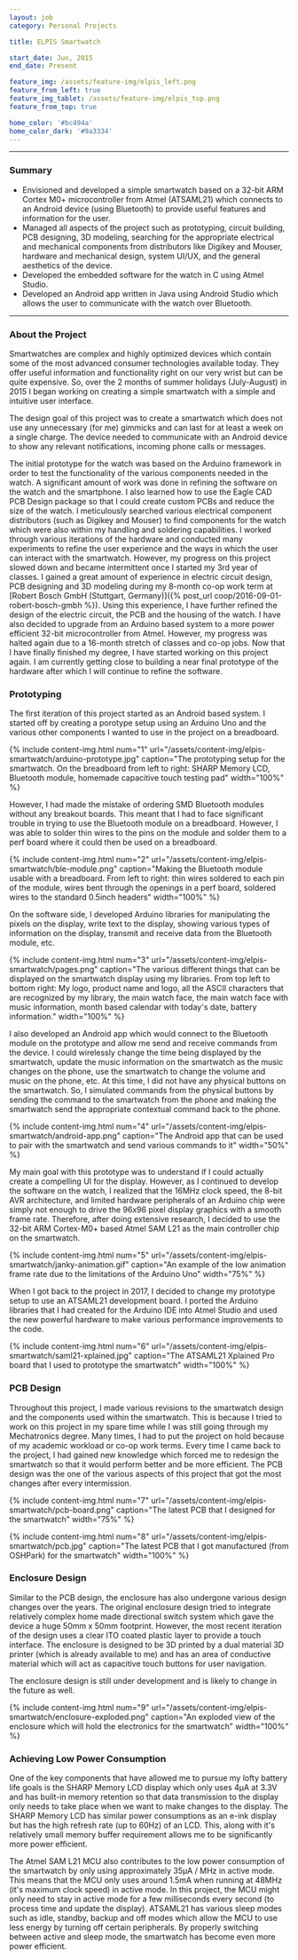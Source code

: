 ```yaml
---
layout: job
category: Personal Projects

title: ELPIS Smartwatch

start_date: Jun, 2015
end_date: Present

feature_img: /assets/feature-img/elpis_left.png
feature_from_left: true
feature_img_tablet: /assets/feature-img/elpis_top.png
feature_from_top: true

home_color: '#bc494a'
home_color_dark: '#9a3334'
---
```


***

### Summary
* Envisioned and developed a simple smartwatch based on a 32-bit ARM Cortex M0+ microcontroller from Atmel (ATSAML21) which connects to an Android device (using Bluetooth) to provide useful features and information for the user.
* Managed all aspects of the project such as prototyping, circuit building, PCB designing, 3D modeling, searching for the appropriate electrical and mechanical components from distributors like Digikey and Mouser, hardware and mechanical design, system UI/UX, and the general aesthetics of the device.
* Developed the embedded software for the watch in C using Atmel Studio.
* Developed an Android app written in Java using Android Studio which allows the user to communicate with the watch over Bluetooth.

***

### About the Project
Smartwatches are complex and highly optimized devices which contain some of the most advanced consumer technologies available today. They offer useful information and functionality right on our very wrist but can be quite expensive. So, over the 2 months of summer holidays (July-August) in 2015 I began working on creating a simple smartwatch with a simple and intuitive user interface.

The design goal of this project was to create a smartwatch which does not use any unnecessary (for me) gimmicks and can last for at least a week on a single charge. The device needed to communicate with an Android device to show any relevant notifications, incoming phone calls or messages.

The initial prototype for the watch was based on the Arduino framework in order to test the functionality of the various components needed in the watch. A significant amount of work was done in refining the software on the watch and the smartphone. I also learned how to use the Eagle CAD PCB Design package so that I could create custom PCBs and reduce the size of the watch. I meticulously searched various electrical component distributors (such as Digikey and Mouser) to find components for the watch which were also within my handling and soldering capabilities. I worked through various iterations of the hardware and conducted many experiments to refine the user experience and the ways in which the user can interact with the smartwatch. However, my progress on this project slowed down and became intermittent once I started my 3rd year of classes. I gained a great amount of experience in electric circuit design, PCB designing and 3D modeling during my 8-month co-op work term at [Robert Bosch GmbH (Stuttgart, Germany)]({% post_url coop/2016-09-01-robert-bosch-gmbh %}). Using this experience, I have further refined the design of the electric circuit, the PCB and the housing of the watch. I have also decided to upgrade from an Arduino based system to a more power efficient 32-bit microcontroller from Atmel. However, my progress was halted again due to a 16-month stretch of classes and co-op jobs.  Now that I have finally finished my degree, I have started working on this project again. I am currently getting close to building a near final prototype of the hardware after which I will continue to refine the software.

### Prototyping
The first iteration of this project started as an Android based system. I started off by creating a porotype setup using an Arduino Uno and the various other components I wanted to use in the project on a breadboard.

{% include content-img.html num="1" url="/assets/content-img/elpis-smartwatch/arduino-prototype.jpg" caption="The prototyping setup for the smartwatch. On the breadboard from left to right: SHARP Memory LCD, Bluetooth module, homemade capacitive touch testing pad" width="100%" %}

However, I had made the mistake of ordering SMD Bluetooth modules without any breakout boards. This meant that I had to face significant trouble in trying to use the Bluetooth module on a breadboard. However, I was able to solder thin wires to the pins on the module and solder them to a perf board where it could then be used on a breadboard.

{% include content-img.html num="2" url="/assets/content-img/elpis-smartwatch/ble-module.png" caption="Making the Bluetooth module usable with a breadboard. From left to right: thin wires soldered to each pin of the module, wires bent through the openings in a perf board, soldered wires to the standard 0.5inch headers" width="100%" %}

On the software side, I developed Arduino libraries for manipulating the pixels on the display, write text to the display, showing various types of information on the display, transmit and receive data from the Bluetooth module, etc.

{% include content-img.html num="3" url="/assets/content-img/elpis-smartwatch/pages.png" caption="The various different things that can be displayed on the smartwatch display using my libraries. From top left to bottom right: My logo, product name and logo, all the ASCII characters that are recognized by my library, the main watch face, the main watch face with music information, month based calendar with today's date, battery information." width="100%" %}

I also developed an Android app which would connect to the Bluetooth module on the prototype and allow me send and receive commands from the device. I could wirelessly change the time being displayed by the smartwatch, update the music information on the smartwatch as the music changes on the phone, use the smartwatch to change the volume and music on the phone, etc. At this time, I did not have any physical buttons on the smartwatch. So, I simulated commands from the physical buttons by sending the command to the smartwatch from the phone and making the smartwatch send the appropriate contextual command back to the phone.

{% include content-img.html num="4" url="/assets/content-img/elpis-smartwatch/android-app.png" caption="The Android app that can be used to pair with the smartwatch and send various commands to it" width="50%" %}

My main goal with this prototype was to understand if I could actually create a compelling UI for the display. However, as I continued to develop the software on the watch, I realized that the 16MHz clock speed, the 8-bit AVR architecture, and limited hardware peripherals of an Arduino chip were simply not enough to drive the 96x96 pixel display graphics with a smooth frame rate. Therefore, after doing extensive research, I decided to use the 32-bit ARM Cortex-M0+ based Atmel SAM L21 as the main controller chip on the smartwatch.

{% include content-img.html num="5" url="/assets/content-img/elpis-smartwatch/janky-animation.gif" caption="An example of the low animation frame rate due to the limitations of the Arduino Uno" width="75%" %}

When I got back to the project in 2017, I decided to change my prototype setup to use an ATSAML21 development board. I ported the Arduino libraries that I had created for the Arduino IDE into Atmel Studio and used the new powerful hardware to make various performance improvements to the code.

{% include content-img.html num="6" url="/assets/content-img/elpis-smartwatch/saml21-xplained.jpg" caption="The ATSAML21 Xplained Pro board that I used to prototype the smartwatch" width="100%" %}

### PCB Design
Throughout this project, I made various revisions to the smartwatch design and the components used within the smartwatch. This is because I tried to work on this project in my spare time while I was still going through my Mechatronics degree. Many times, I had to put the project on hold because of my academic workload or co-op work terms. Every time I came back to the project, I had gained new knowledge which forced me to redesign the smartwatch so that it would perform better and be more efficient. The PCB design was the one of the various aspects of this project that got the most changes after every intermission.

{% include content-img.html num="7" url="/assets/content-img/elpis-smartwatch/pcb-board.png" caption="The latest PCB that I designed for the smartwatch" width="75%" %}

{% include content-img.html num="8" url="/assets/content-img/elpis-smartwatch/pcb.jpg" caption="The latest PCB that I got manufactured (from OSHPark) for the smartwatch" width="100%" %}

### Enclosure Design
Similar to the PCB design, the enclosure has also undergone various design changes over the years. The original enclosure design tried to integrate relatively complex home made directional switch system which gave the device a huge 50mm x 50mm footprint. However, the most recent iteration of the design uses a clear ITO coated plastic layer to provide a touch interface. The enclosure is designed to be 3D printed by a dual material 3D printer (which is already available to me) and has an area of conductive material which will act as capacitive touch buttons for user navigation.

The enclosure design is still under development and is likely to change in the future as well.

{% include content-img.html num="9" url="/assets/content-img/elpis-smartwatch/enclosure-exploded.png" caption="An exploded view of the enclosure which will hold the electronics for the smartwatch" width="100%" %}

### Achieving Low Power Consumption
One of the key components that have allowed me to pursue my lofty battery life goals is the SHARP Memory LCD display which only uses 4μA at 3.3V and has built-in memory retention so that data transmission to the display only needs to take place when we want to make changes to the display. The SHARP Memory LCD has similar power consumptions as an e-ink display but has the high refresh rate (up to 60Hz) of an LCD. This, along with it's relatively small memory buffer requirement allows me to be significantly more power efficient.

The Atmel SAM L21 MCU also contributes to the low power consumption of the smartwatch by only using approximately 35μA / MHz in active mode. This means that the MCU only uses around 1.5mA when running at 48MHz (it's maximum clock speed) in active mode. In this project, the MCU might only need to stay in active mode for a few milliseconds every second (to process time and update the display). ATSAML21 has various sleep modes such as idle, standby, backup and off modes which allow the MCU to use less energy by turning off certain peripherals. By properly switching between active and sleep mode, the smartwatch has become even more power efficient.
